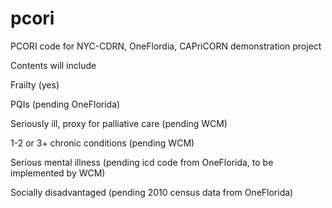 # pcori
PCORI code for NYC-CDRN, OneFlordia, CAPriCORN demonstration project

Contents will include

  Frailty (yes)
  
  PQIs (pending OneFlorida)
  
  Seriously ill, proxy for palliative care (pending WCM)
  
  1-2 or 3+ chronic conditions (pending WCM)
  
  Serious mental illness (pending icd code from OneFlorida, to be implemented by WCM)
  
  Socially disadvantaged (pending 2010 census data from OneFlorida)
